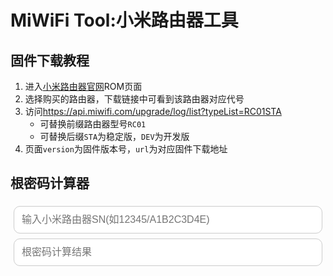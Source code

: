 # MiWiFi Tool:小米路由器工具
## 固件下载教程
1. 进入[小米路由器官网](https://www.miwifi.com/miwifi_download.html)ROM页面
2. 选择购买的路由器，下载链接中可看到该路由器对应代号
3. 访问<https://api.miwifi.com/upgrade/log/list?typeList=RC01STA>
    - 可替换前缀路由器型号`RC01`
    - 可替换后缀`STA`为稳定版，`DEV`为开发版
4. 页面`version`为固件版本号，`url`为对应固件下载地址

## 根密码计算器
<div class="container">
    <input
        class="inputBox"
        type="text"
        placeholder="输入小米路由器SN(如12345/A1B2C3D4E)"
        v-model="snString"
        @input="pwdString = calculate(snString)"
    />
    <input
        class="inputBox"
        type="text"
        placeholder="根密码计算结果"
        v-model="pwdString"
        readonly
    />
</div>

<script setup>
import { ref } from "vue";

const snString = ref("");
const pwdString = ref("");

function calculate(sn) {
  const r1d_salt = "A2E371B0-B34B-48A5-8C40-A7133F3B5D88";
  let others_salt = "d44fb0960aa0-a5e6-4a30-250f-6d2df50a";
  others_salt = others_salt.split("-").reverse().join("-");

  const hexcase = 0;
  const chrsz = 8;

  function hex_md5(s) {
    return binl2hex(core_md5(str2binl(s), s.length * chrsz));
  }
  function core_md5(x, len) {
    x[len >> 5] |= 0x80 << (len % 32);
    x[(((len + 64) >>> 9) << 4) + 14] = len;
    let a = 1732584193,
      b = -271733879,
      c = -1732584194,
      d = 271733878;
    for (let i = 0; i < x.length; i += 16) {
      const olda = a,
        oldb = b,
        oldc = c,
        oldd = d;
      a = md5_ff(a, b, c, d, x[i], 7, -680876936);
      d = md5_ff(d, a, b, c, x[i + 1], 12, -389564586);
      c = md5_ff(c, d, a, b, x[i + 2], 17, 606105819);
      b = md5_ff(b, c, d, a, x[i + 3], 22, -1044525330);
      a = md5_ff(a, b, c, d, x[i + 4], 7, -176418897);
      d = md5_ff(d, a, b, c, x[i + 5], 12, 1200080426);
      c = md5_ff(c, d, a, b, x[i + 6], 17, -1473231341);
      b = md5_ff(b, c, d, a, x[i + 7], 22, -45705983);
      a = md5_ff(a, b, c, d, x[i + 8], 7, 1770035416);
      d = md5_ff(d, a, b, c, x[i + 9], 12, -1958414417);
      c = md5_ff(c, d, a, b, x[i + 10], 17, -42063);
      b = md5_ff(b, c, d, a, x[i + 11], 22, -1990404162);
      a = md5_ff(a, b, c, d, x[i + 12], 7, 1804603682);
      d = md5_ff(d, a, b, c, x[i + 13], 12, -40341101);
      c = md5_ff(c, d, a, b, x[i + 14], 17, -1502002290);
      b = md5_ff(b, c, d, a, x[i + 15], 22, 1236535329);

      a = md5_gg(a, b, c, d, x[i + 1], 5, -165796510);
      d = md5_gg(d, a, b, c, x[i + 6], 9, -1069501632);
      c = md5_gg(c, d, a, b, x[i + 11], 14, 643717713);
      b = md5_gg(b, c, d, a, x[i], 20, -373897302);
      a = md5_gg(a, b, c, d, x[i + 5], 5, -701558691);
      d = md5_gg(d, a, b, c, x[i + 10], 9, 38016083);
      c = md5_gg(c, d, a, b, x[i + 15], 14, -660478335);
      b = md5_gg(b, c, d, a, x[i + 4], 20, -405537848);
      a = md5_gg(a, b, c, d, x[i + 9], 5, 568446438);
      d = md5_gg(d, a, b, c, x[i + 14], 9, -1019803690);
      c = md5_gg(c, d, a, b, x[i + 3], 14, -187363961);
      b = md5_gg(b, c, d, a, x[i + 8], 20, 1163531501);
      a = md5_gg(a, b, c, d, x[i + 13], 5, -1444681467);
      d = md5_gg(d, a, b, c, x[i + 2], 9, -51403784);
      c = md5_gg(c, d, a, b, x[i + 7], 14, 1735328473);
      b = md5_gg(b, c, d, a, x[i + 12], 20, -1926607734);

      a = md5_hh(a, b, c, d, x[i + 5], 4, -378558);
      d = md5_hh(d, a, b, c, x[i + 8], 11, -2022574463);
      c = md5_hh(c, d, a, b, x[i + 11], 16, 1839030562);
      b = md5_hh(b, c, d, a, x[i + 14], 23, -35309556);
      a = md5_hh(a, b, c, d, x[i + 1], 4, -1530992060);
      d = md5_hh(d, a, b, c, x[i + 4], 11, 1272893353);
      c = md5_hh(c, d, a, b, x[i + 7], 16, -155497632);
      b = md5_hh(b, c, d, a, x[i + 10], 23, -1094730640);
      a = md5_hh(a, b, c, d, x[i + 13], 4, 681279174);
      d = md5_hh(d, a, b, c, x[i], 11, -358537222);
      c = md5_hh(c, d, a, b, x[i + 3], 16, -722521979);
      b = md5_hh(b, c, d, a, x[i + 6], 23, 76029189);
      a = md5_hh(a, b, c, d, x[i + 9], 4, -640364487);
      d = md5_hh(d, a, b, c, x[i + 12], 11, -421815835);
      c = md5_hh(c, d, a, b, x[i + 15], 16, 530742520);
      b = md5_hh(b, c, d, a, x[i + 2], 23, -995338651);

      a = md5_ii(a, b, c, d, x[i], 6, -198630844);
      d = md5_ii(d, a, b, c, x[i + 7], 10, 1126891415);
      c = md5_ii(c, d, a, b, x[i + 14], 15, -1416354905);
      b = md5_ii(b, c, d, a, x[i + 5], 21, -57434055);
      a = md5_ii(a, b, c, d, x[i + 12], 6, 1700485571);
      d = md5_ii(d, a, b, c, x[i + 3], 10, -1894986606);
      c = md5_ii(c, d, a, b, x[i + 10], 15, -1051523);
      b = md5_ii(b, c, d, a, x[i + 1], 21, -2054922799);
      a = md5_ii(a, b, c, d, x[i + 8], 6, 1873313359);
      d = md5_ii(d, a, b, c, x[i + 15], 10, -30611744);
      c = md5_ii(c, d, a, b, x[i + 6], 15, -1560198380);
      b = md5_ii(b, c, d, a, x[i + 13], 21, 1309151649);
      a = md5_ii(a, b, c, d, x[i + 4], 6, -145523070);
      d = md5_ii(d, a, b, c, x[i + 11], 10, -1120210379);
      c = md5_ii(c, d, a, b, x[i + 2], 15, 718787259);
      b = md5_ii(b, c, d, a, x[i + 9], 21, -343485551);
      a = safe_add(a, olda);
      b = safe_add(b, oldb);
      c = safe_add(c, oldc);
      d = safe_add(d, oldd);
    }
    return [a, b, c, d];
  }
  function md5_cmn(q, a, b, x, s, t) {
    return safe_add(bit_rol(safe_add(safe_add(a, q), safe_add(x, t)), s), b);
  }
  function md5_ff(a, b, c, d, x, s, t) {
    return md5_cmn((b & c) | (~b & d), a, b, x, s, t);
  }
  function md5_gg(a, b, c, d, x, s, t) {
    return md5_cmn((b & d) | (c & ~d), a, b, x, s, t);
  }
  function md5_hh(a, b, c, d, x, s, t) {
    return md5_cmn(b ^ c ^ d, a, b, x, s, t);
  }
  function md5_ii(a, b, c, d, x, s, t) {
    return md5_cmn(c ^ (b | ~d), a, b, x, s, t);
  }
  function safe_add(x, y) {
    const lsw = (x & 0xffff) + (y & 0xffff);
    const msw = (x >> 16) + (y >> 16) + (lsw >> 16);
    return (msw << 16) | (lsw & 0xffff);
  }
  function bit_rol(num, cnt) {
    return (num << cnt) | (num >>> (32 - cnt));
  }
  function str2binl(str) {
    const bin = [];
    const mask = (1 << chrsz) - 1;
    for (let i = 0; i < str.length * chrsz; i += chrsz)
      bin[i >> 5] |= (str.charCodeAt(i / chrsz) & mask) << (i % 32);
    return bin;
  }
  function binl2hex(binarray) {
    const hex_tab = hexcase ? "0123456789ABCDEF" : "0123456789abcdef";
    let str = "";
    for (let i = 0; i < binarray.length * 4; i++) {
      str += hex_tab.charAt((binarray[i >> 2] >> ((i % 4) * 8 + 4)) & 0xf) +
             hex_tab.charAt((binarray[i >> 2] >> ((i % 4) * 8)) & 0xf);
    }
    return str;
  }
  
  const salt = sn.indexOf("/") > -1 ? others_salt : r1d_salt;
  return hex_md5(sn + salt).substr(0, 8);
}
</script>

<style>
.container {
  display: flex;
  flex-direction: column;
  padding: 5px;
  gap: 0.5rem;
}
.inputBox {
  padding: 0.75rem;
  border: 1px solid #ccc;
  border-radius: 10px;
  font-size: 1rem;
}
</style>